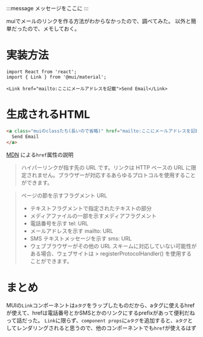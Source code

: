 :::message
メッセージをここに
:::

muiでメールのリンクを作る方法がわからなかったので、調べてみた。
以外と簡単だったので、メモしておく。

# 実装方法
```tsx
import React from 'react';
import { Link } from '@mui/material';

<Link href="mailto:ここにメールアドレスを記載">Send Email</Link>
```

# 生成されるHTML
```html
<a class="muiのclassたち(長いので省略)" href="mailto:ここにメールアドレスを記載">
  Send Email
</a>
```

[MDN](https://developer.mozilla.org/ja/docs/Web/HTML/Element/a#href) による`href`属性の説明

> ハイパーリンクが指す先の URL です。リンクは HTTP ベースの URL に限定されません。ブラウザーが対応するあらゆるプロトコルを使用することができます。

> ページの節を示すフラグメント URL
> - テキストフラグメントで指定されたテキストの部分
> - メディアファイルの一部を示すメディアフラグメント
> - 電話番号を示す tel: URL
> - メールアドレスを示す mailto: URL
> - SMS テキストメッセージを示す sms: URL
> - ウェブブラウザーがその他の URL スキームに対応していない可能性がある場合、ウェブサイトは > registerProtocolHandler() を使用することができます。

# まとめ
MUIの`Link`コンポーネントは`aタグ`をラップしたものだから、aタグに使えるhrefが使えて、hrefは電話番号とかSMSとかのリンクにするprefixがあって便利だねって話だった。
`Link`に限らず、`component props`に`aタグ`を追加すると、`aタグ`としてレンダリングされると思うので、他のコンポーネントでも`href`が使えるはず
